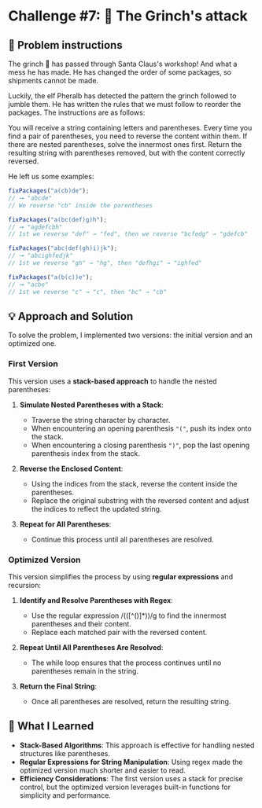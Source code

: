 # Challenge #7: 👹 The Grinch's attack

## 🧠 Problem instructions

The grinch 👹 has passed through Santa Claus's workshop! And what a mess he has made. He has changed the order of some packages, so shipments cannot be made.

Luckily, the elf Pheralb has detected the pattern the grinch followed to jumble them. He has written the rules that we must follow to reorder the packages. The instructions are as follows:

You will receive a string containing letters and parentheses.
Every time you find a pair of parentheses, you need to reverse the content within them.
If there are nested parentheses, solve the innermost ones first.
Return the resulting string with parentheses removed, but with the content correctly reversed.

He left us some examples:

```javascript
fixPackages("a(cb)de");
// ➞ "abcde"
// We reverse "cb" inside the parentheses

fixPackages("a(bc(def)g)h");
// ➞ "agdefcbh"
// 1st we reverse "def" → "fed", then we reverse "bcfedg" → "gdefcb"

fixPackages("abc(def(gh)i)jk");
// ➞ "abcighfedjk"
// 1st we reverse "gh" → "hg", then "defhgi" → "ighfed"

fixPackages("a(b(c))e");
// ➞ "acbe"
// 1st we reverse "c" → "c", then "bc" → "cb"
```

## 💡 Approach and Solution

To solve the problem, I implemented two versions: the initial version and an optimized one.

### **First Version**

This version uses a **stack-based approach** to handle the nested parentheses:

1. **Simulate Nested Parentheses with a Stack**:

   - Traverse the string character by character.
   - When encountering an opening parenthesis `"("`, push its index onto the stack.
   - When encountering a closing parenthesis `")"`, pop the last opening parenthesis index from the stack.

2. **Reverse the Enclosed Content**:

   - Using the indices from the stack, reverse the content inside the parentheses.
   - Replace the original substring with the reversed content and adjust the indices to reflect the updated string.

3. **Repeat for All Parentheses**:

   - Continue this process until all parentheses are resolved.

### **Optimized Version**

This version simplifies the process by using **regular expressions** and recursion:

1. **Identify and Resolve Parentheses with Regex**:

   - Use the regular expression /\(([^()]\*)\)/g to find the innermost parentheses and their content.
   - Replace each matched pair with the reversed content.

2. **Repeat Until All Parentheses Are Resolved**:

   - The while loop ensures that the process continues until no parentheses remain in the string.

3. **Return the Final String**:

   - Once all parentheses are resolved, return the resulting string.

## 🎉 What I Learned

- **Stack-Based Algorithms**: This approach is effective for handling nested structures like parentheses.
- **Regular Expressions for String Manipulation**: Using regex made the optimized version much shorter and easier to read.
- **Efficiency Considerations**: The first version uses a stack for precise control, but the optimized version leverages built-in functions for simplicity and performance.
